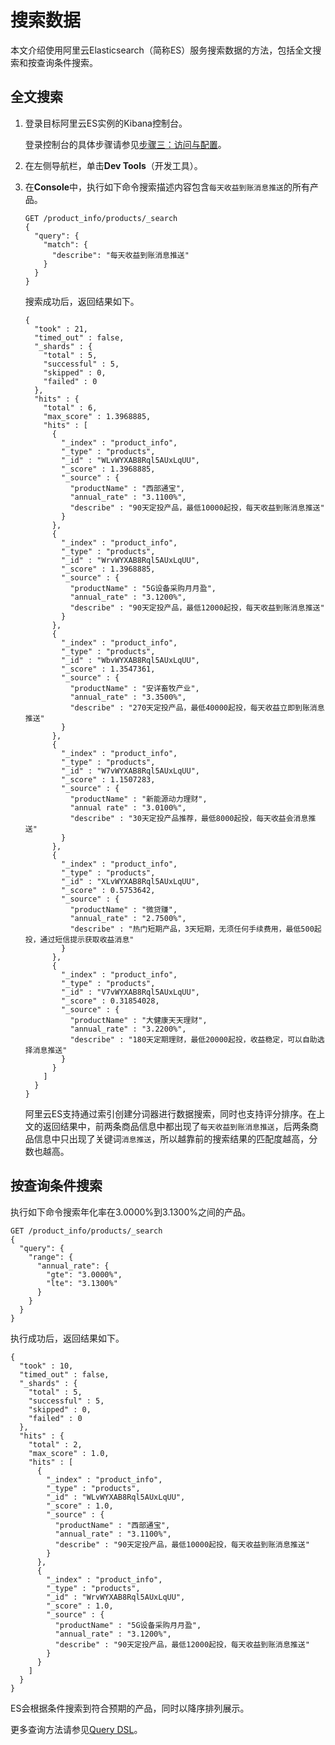 # 搜索数据

本文介绍使用阿里云Elasticsearch（简称ES）服务搜索数据的方法，包括全文搜索和按查询条件搜索。

## 全文搜索

1.  登录目标阿里云ES实例的Kibana控制台。

    登录控制台的具体步骤请参见[步骤三：访问与配置](/intl.zh-CN/Elasticsearch/快速入门/步骤三：访问与配置.md)。

2.  在左侧导航栏，单击**Dev Tools**（开发工具）。

3.  在**Console**中，执行如下命令搜索描述内容包含`每天收益到账消息推送`的所有产品。

    ```
    GET /product_info/products/_search
    {
      "query": {
        "match": {
          "describe": "每天收益到账消息推送"
        }
      }
    }
    ```

    搜索成功后，返回结果如下。

    ```
    {
      "took" : 21,
      "timed_out" : false,
      "_shards" : {
        "total" : 5,
        "successful" : 5,
        "skipped" : 0,
        "failed" : 0
      },
      "hits" : {
        "total" : 6,
        "max_score" : 1.3968885,
        "hits" : [
          {
            "_index" : "product_info",
            "_type" : "products",
            "_id" : "WLvWYXAB8Rql5AUxLqUU",
            "_score" : 1.3968885,
            "_source" : {
              "productName" : "西部通宝",
              "annual_rate" : "3.1100%",
              "describe" : "90天定投产品，最低10000起投，每天收益到账消息推送"
            }
          },
          {
            "_index" : "product_info",
            "_type" : "products",
            "_id" : "WrvWYXAB8Rql5AUxLqUU",
            "_score" : 1.3968885,
            "_source" : {
              "productName" : "5G设备采购月月盈",
              "annual_rate" : "3.1200%",
              "describe" : "90天定投产品，最低12000起投，每天收益到账消息推送"
            }
          },
          {
            "_index" : "product_info",
            "_type" : "products",
            "_id" : "WbvWYXAB8Rql5AUxLqUU",
            "_score" : 1.3547361,
            "_source" : {
              "productName" : "安详畜牧产业",
              "annual_rate" : "3.3500%",
              "describe" : "270天定投产品，最低40000起投，每天收益立即到账消息推送"
            }
          },
          {
            "_index" : "product_info",
            "_type" : "products",
            "_id" : "W7vWYXAB8Rql5AUxLqUU",
            "_score" : 1.1507283,
            "_source" : {
              "productName" : "新能源动力理财",
              "annual rate" : "3.0100%",
              "describe" : "30天定投产品推荐，最低8000起投，每天收益会消息推送"
            }
          },
          {
            "_index" : "product_info",
            "_type" : "products",
            "_id" : "XLvWYXAB8Rql5AUxLqUU",
            "_score" : 0.5753642,
            "_source" : {
              "productName" : "微贷赚",
              "annual_rate" : "2.7500%",
              "describe" : "热门短期产品，3天短期，无须任何手续费用，最低500起投，通过短信提示获取收益消息"
            }
          },
          {
            "_index" : "product_info",
            "_type" : "products",
            "_id" : "V7vWYXAB8Rql5AUxLqUU",
            "_score" : 0.31854028,
            "_source" : {
              "productName" : "大健康天天理财",
              "annual_rate" : "3.2200%",
              "describe" : "180天定期理财，最低20000起投，收益稳定，可以自助选择消息推送"
            }
          }
        ]
      }
    }
    ```

    阿里云ES支持通过索引创建分词器进行数据搜索，同时也支持评分排序。在上文的返回结果中，前两条商品信息中都出现了`每天收益到账消息推送`，后两条商品信息中只出现了关键词`消息推送`，所以越靠前的搜索结果的匹配度越高，分数也越高。


## 按查询条件搜索

执行如下命令搜索年化率在3.0000%到3.1300%之间的产品。

```
GET /product_info/products/_search
{
  "query": {
    "range": {
      "annual_rate": {
        "gte": "3.0000%",
        "lte": "3.1300%"
      }
    }
  }
}
```

执行成功后，返回结果如下。

```
{
  "took" : 10,
  "timed_out" : false,
  "_shards" : {
    "total" : 5,
    "successful" : 5,
    "skipped" : 0,
    "failed" : 0
  },
  "hits" : {
    "total" : 2,
    "max_score" : 1.0,
    "hits" : [
      {
        "_index" : "product_info",
        "_type" : "products",
        "_id" : "WLvWYXAB8Rql5AUxLqUU",
        "_score" : 1.0,
        "_source" : {
          "productName" : "西部通宝",
          "annual_rate" : "3.1100%",
          "describe" : "90天定投产品，最低10000起投，每天收益到账消息推送"
        }
      },
      {
        "_index" : "product_info",
        "_type" : "products",
        "_id" : "WrvWYXAB8Rql5AUxLqUU",
        "_score" : 1.0,
        "_source" : {
          "productName" : "5G设备采购月月盈",
          "annual_rate" : "3.1200%",
          "describe" : "90天定投产品，最低12000起投，每天收益到账消息推送"
        }
      }
    ]
  }
}
```

ES会根据条件搜索到符合预期的产品，同时以降序排列展示。

更多查询方法请参见[Query DSL](https://www.elastic.co/guide/en/elasticsearch/reference/6.7/query-dsl.html)。

